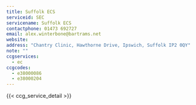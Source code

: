 ```yaml
---
title: Suffolk ECS
serviceid: SEC
servicename: Suffolk ECS
contactphone: 01473 692727
email: alex.winterbone@bartrams.net
website: 
address: "Chantry Clinic, Hawthorne Drive, Ipswich, Suffolk IP2 0QY"
note: ""
ccgservices:
  - ec
ccgcodes:
  - e38000086
  - e38000204
---
```


{{< ccg_service_detail >}}

